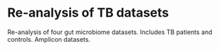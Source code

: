 # Re-analysis of TB datasets
Re-analysis of four gut microbiome datasets. 
Includes TB patients and controls. 
Amplicon datasets.
